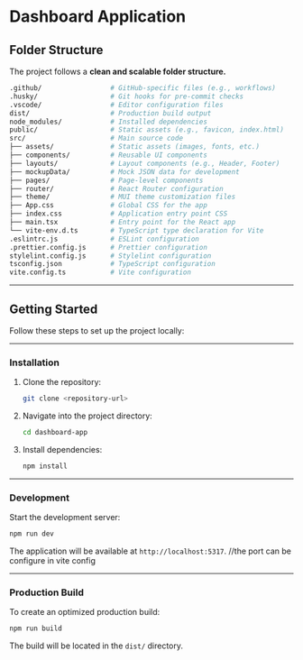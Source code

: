 # Dashboard Application

## Folder Structure

The project follows a **clean and scalable folder structure.**

```bash
.github/                 # GitHub-specific files (e.g., workflows)
.husky/                  # Git hooks for pre-commit checks
.vscode/                 # Editor configuration files
dist/                    # Production build output
node_modules/            # Installed dependencies
public/                  # Static assets (e.g., favicon, index.html)
src/                     # Main source code
├── assets/              # Static assets (images, fonts, etc.)
├── components/          # Reusable UI components
├── layouts/             # Layout components (e.g., Header, Footer)
├── mockupData/          # Mock JSON data for development
├── pages/               # Page-level components
├── router/              # React Router configuration
├── theme/               # MUI theme customization files
├── App.css              # Global CSS for the app
├── index.css            # Application entry point CSS
├── main.tsx             # Entry point for the React app
└── vite-env.d.ts        # TypeScript type declaration for Vite
.eslintrc.js             # ESLint configuration
.prettier.config.js      # Prettier configuration
stylelint.config.js      # Stylelint configuration
tsconfig.json            # TypeScript configuration
vite.config.ts           # Vite configuration
```

---

## Getting Started

Follow these steps to set up the project locally:

---

### **Installation**

1. Clone the repository:

   ```bash
   git clone <repository-url>
   ```

2. Navigate into the project directory:

   ```bash
   cd dashboard-app
   ```

3. Install dependencies:

   ```bash
   npm install
   ```

---

### **Development**

Start the development server:

```bash
npm run dev
```

The application will be available at `http://localhost:5317`.
//the port can be configure in vite config

---

### **Production Build**

To create an optimized production build:

```bash
npm run build
```

The build will be located in the `dist/` directory.
